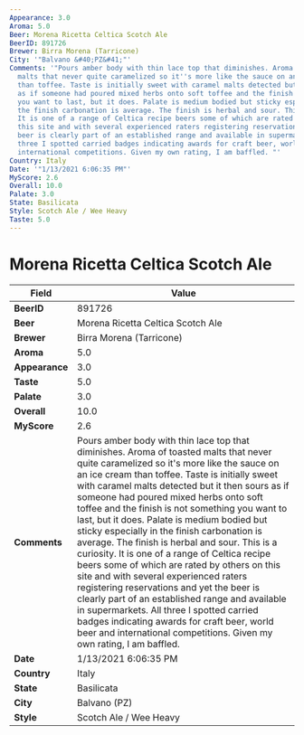 ```yaml
---
Appearance: 3.0
Aroma: 5.0
Beer: Morena Ricetta Celtica Scotch Ale
BeerID: 891726
Brewer: Birra Morena (Tarricone)
City: '"Balvano &#40;PZ&#41;"'
Comments: '"Pours amber body with thin lace top that diminishes. Aroma of toasted
  malts that never quite caramelized so it''s more like the sauce on an ice cream
  than toffee. Taste is initially sweet with caramel malts detected but it then sours
  as if someone had poured mixed herbs onto soft toffee and the finish is not something
  you want to last, but it does. Palate is medium bodied but sticky especially in
  the finish carbonation is average. The finish is herbal and sour. This is a  curiosity.
  It is one of a range of Celtica recipe beers some of which are rated by others on
  this site and with several experienced raters registering reservations and yet the
  beer is clearly part of an established range and available in supermarkets. All
  three I spotted carried badges indicating awards for craft beer, world beer and
  international competitions. Given my own rating, I am baffled. "'
Country: Italy
Date: '"1/13/2021 6:06:35 PM"'
MyScore: 2.6
Overall: 10.0
Palate: 3.0
State: Basilicata
Style: Scotch Ale / Wee Heavy
Taste: 5.0
---
```


# Morena Ricetta Celtica Scotch Ale

| Field         | Value |
|---------------|-------|
| **BeerID** | 891726 |
| **Beer** | Morena Ricetta Celtica Scotch Ale |
| **Brewer** | Birra Morena (Tarricone) |
| **Aroma** | 5.0 |
| **Appearance** | 3.0 |
| **Taste** | 5.0 |
| **Palate** | 3.0 |
| **Overall** | 10.0 |
| **MyScore** | 2.6 |
| **Comments** | Pours amber body with thin lace top that diminishes. Aroma of toasted malts that never quite caramelized so it's more like the sauce on an ice cream than toffee. Taste is initially sweet with caramel malts detected but it then sours as if someone had poured mixed herbs onto soft toffee and the finish is not something you want to last, but it does. Palate is medium bodied but sticky especially in the finish carbonation is average. The finish is herbal and sour. This is a  curiosity. It is one of a range of Celtica recipe beers some of which are rated by others on this site and with several experienced raters registering reservations and yet the beer is clearly part of an established range and available in supermarkets. All three I spotted carried badges indicating awards for craft beer, world beer and international competitions. Given my own rating, I am baffled.  |
| **Date** | 1/13/2021 6:06:35 PM |
| **Country** | Italy |
| **State** | Basilicata |
| **City** | Balvano &#40;PZ&#41; |
| **Style** | Scotch Ale / Wee Heavy |
